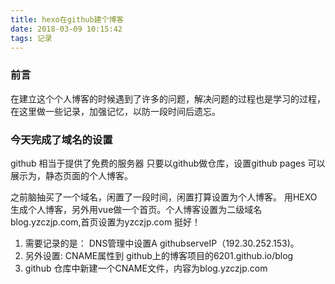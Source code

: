 ```yaml
---
title: hexo在github建个博客
date: 2018-03-09 10:15:42
tags: 记录
---
```

### 前言 
	
在建立这个个人博客的时候遇到了许多的问题，解决问题的过程也是学习的过程，在这里做一些记录，加强记忆，以防一段时间后遗忘。
<!--more-->
### 今天完成了域名的设置

github 相当于提供了免费的服务器 只要以github做仓库，设置github pages 可以展示为，静态页面的个人博客。

之前脑抽买了一个域名，闲置了一段时间，闲置打算设置为个人博客。
用HEXO生成个人博客，另外用vue做一个首页。个人博客设置为二级域名blog.yzczjp.com,首页设置为yzczjp.com 挺好！  

1. 需要记录的是： DNS管理中设置A githubserveIP（192.30.252.153)。  
2. 另外设置: CNAME属性到 github上的博客项目的6201.github.io/blog  
3. github 仓库中新建一个CNAME文件，内容为blog.yzczjp.com  



